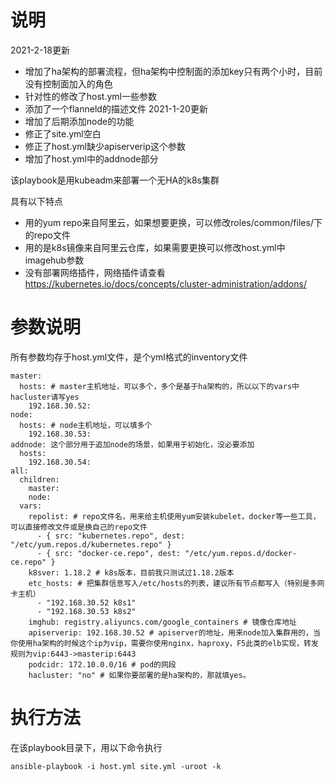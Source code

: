 # 说明
2021-2-18更新
- 增加了ha架构的部署流程，但ha架构中控制面的添加key只有两个小时，目前没有控制面加入的角色
- 针对性的修改了host.yml一些参数
- 添加了一个flanneld的描述文件
2021-1-20更新
- 增加了后期添加node的功能
- 修正了site.yml空白
- 修正了host.yml缺少apiserverip这个参数
- 增加了host.yml中的addnode部分

该playbook是用kubeadm来部署一个无HA的k8s集群

具有以下特点
- 用的yum repo来自阿里云，如果想要更换，可以修改roles/common/files/下的repo文件
- 用的是k8s镜像来自阿里云仓库，如果需要更换可以修改host.yml中imagehub参数
- 没有部署网络插件，网络插件请查看 https://kubernetes.io/docs/concepts/cluster-administration/addons/

# 参数说明
所有参数均存于host.yml文件，是个yml格式的inventory文件
```
master:
  hosts: # master主机地址，可以多个，多个是基于ha架构的，所以以下的vars中hacluster请写yes
    192.168.30.52:
node:
  hosts: # node主机地址，可以填多个
    192.168.30.53:
addnode: 这个部分用于追加node的场景，如果用于初始化，没必要添加
  hosts:
    192.168.30.54:
all:
  children:
    master:
    node:
  vars:
    repolist: # repo文件名，用来给主机使用yum安装kubelet，docker等一些工具，可以直接修改文件或是换自己的repo文件
      - { src: "kubernetes.repo", dest: "/etc/yum.repos.d/kubernetes.repo" }
      - { src: "docker-ce.repo", dest: "/etc/yum.repos.d/docker-ce.repo" }
    k8sver: 1.18.2 # k8s版本，目前我只测试过1.18.2版本
    etc_hosts: # 把集群信息写入/etc/hosts的列表，建议所有节点都写入（特别是多网卡主机）
      - "192.168.30.52 k8s1"
      - "192.168.30.53 k8s2"
    imghub: registry.aliyuncs.com/google_containers # 镜像仓库地址
    apiserverip: 192.168.30.52 # apiserver的地址，用来node加入集群用的，当你使用ha架构的时候这个ip为vip，需要你使用nginx，haproxy，F5此类的elb实现，转发规则为vip:6443->masterip:6443
    podcidr: 172.10.0.0/16 # pod的网段
    hacluster: "no" # 如果你要部署的是ha架构的，那就填yes。
```
# 执行方法
在该playbook目录下，用以下命令执行
```
ansible-playbook -i host.yml site.yml -uroot -k
```